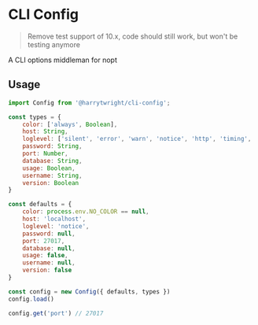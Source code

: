 # CLI Config

> Remove test support of 10.x, code should still work, but won't be testing anymore

A CLI options middleman for nopt

## Usage

```javascript
import Config from '@harrytwright/cli-config';

const types = {
    color: ['always', Boolean],
    host: String,
    loglevel: ['silent', 'error', 'warn', 'notice', 'http', 'timing', 'info', 'verbose', 'silly'],
    password: String,
    port: Number,
    database: String,
    usage: Boolean,
    username: String,
    version: Boolean
}

const defaults = {
    color: process.env.NO_COLOR == null,
    host: 'localhost',
    loglevel: 'notice',
    password: null,
    port: 27017,
    database: null,
    usage: false,
    username: null,
    version: false
}

const config = new Config({ defaults, types })
config.load()

config.get('port') // 27017
```
